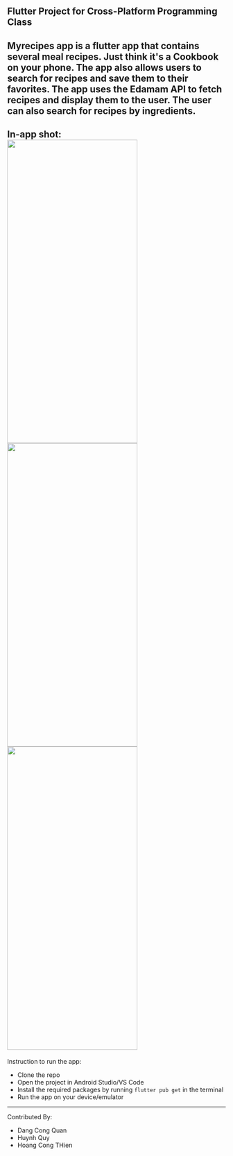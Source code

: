 Flutter Project for Cross-Platform Programming Class
-----
Myrecipes app is a flutter app that contains several meal recipes. Just think it's a Cookbook on your phone. The app also allows users to search for recipes and save them to their favorites. The app uses the Edamam API to fetch recipes and display them to the user. The user can also search for recipes by ingredients.  
-----
In-app shot:  
<img src="https://github.com/sugarete/recipe/assets/95682937/c8839bd6-5344-4e53-a322-f1e8315d537c" width="300" height="700">
<img src="https://github.com/sugarete/recipe/assets/95682937/42eabe25-e4f8-43cd-b933-d7e635eb7aa2" width="300" height="700">
<img src="https://github.com/sugarete/recipe/assets/95682937/1d7f848f-63af-432b-a26c-24bb0f4aa8bf" width="300" height="700">  
----- 
Instruction to run the app:
- Clone the repo  
- Open the project in Android Studio/VS Code
- Install the required packages by running `flutter pub get` in the terminal
- Run the app on your device/emulator
-----
Contributed By: 
- Dang Cong Quan
- Huynh Quy
- Hoang Cong THien